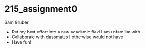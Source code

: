 # 215_assignment0
Sam Gruber
- Put my best effort into a new academic field I am unfamiliar with
- Collaborate with classmates I otherwise would not have
- Have fun!
